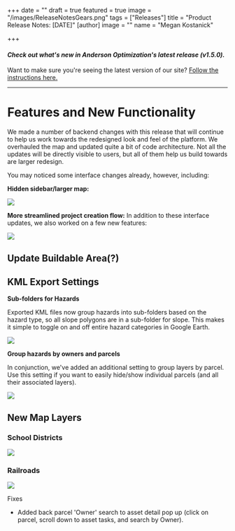 +++
date = ""
draft = true
featured = true
image = "/images/ReleaseNotesGears.png"
tags = ["Releases"]
title = "Product Release Notes: [DATE]"
[author]
image = ""
name = "Megan Kostanick"

+++
#### _Check out what's new in Anderson Optimization's latest release (v1.5.0)._

Want to make sure you're seeing the latest version of our site? [Follow the instructions here.](https://docs.andersonopt.com/Prospect/VersionReleaseNotes/latestversion/ "Get Latest Version")

***

# **Features and New Functionality**

We made a number of backend changes with this release that will continue to help us work towards the redesigned look and feel of the platform. We overhauled the map and updated quite a bit of code architecture. Not all the updates will be directly visible to users, but all of them help us build towards are larger redesign.

You may noticed some interface changes already, however, including: 

**Hidden sidebar/larger map:** 

![](/images/side_bar_map.png)

**More streamlined project creation flow:** In addition to these interface updates, we also worked on a few new features:

![](/images/createprojectflow.png)

## Update Buildable Area(?)

## KML Export Settings

**Sub-folders for Hazards**

Exported KML files now group hazards into sub-folders based on the hazard type, so all slope polygons are in a sub-folder for slope. This makes it simple to toggle on and off entire hazard categories in Google Earth.

![](/images/kmlexport_hazardfolders.png)

**Group hazards by owners and parcels**

In conjunction, we've added an additional setting to group layers by parcel. Use this setting if you want to easily hide/show individual parcels (and all their associated layers).

![](/images/groupbyowners_parcels.png)

## **New Map Layers**

### School Districts 

![](/images/schooldistrictslayer.png)

### Railroads

![](/images/railroads.png)

Fixes

* Added back parcel 'Owner' search to asset detail pop up (click on parcel, scroll down to asset tasks, and search by Owner).